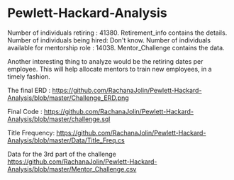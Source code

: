 # Pewlett-Hackard-Analysis

Number of individuals retiring : 41380. Retirement_info contains the details.
Number of individuals being hired: Don't know. 
Number of individuals available for mentorship role : 14038. Mentor_Challenge contains the data. 

Another interesting thing to analyze would be the retiring dates per employee. This will help allocate
mentors to train new employees, in a timely fashion.

The final ERD :
<https://github.com/RachanaJolin/Pewlett-Hackard-Analysis/blob/master/Challenge_ERD.png>

Final Code :
<https://github.com/RachanaJolin/Pewlett-Hackard-Analysis/blob/master/challenge.sql>

Title Frequency: 
<https://github.com/RachanaJolin/Pewlett-Hackard-Analysis/blob/master/Data/Title_Freq.cs>

Data for the 3rd part of the challenge 
<https://github.com/RachanaJolin/Pewlett-Hackard-Analysis/blob/master/Mentor_Challenge.csv>
